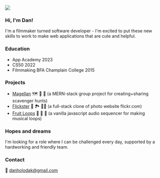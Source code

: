 ###

![](https://user-images.githubusercontent.com/47993465/234459958-8d766a4c-4cda-4337-9574-7546ff64939f.gif) 
### Hi, I'm Dan!

I'm a filmmaker turned software developer - I'm excited to put these new skills to work to make web applications that are cute and helpful.

### Education
- App Academy 2023
- CS50 2022
- Filmmaking BFA Champlain College 2015

### Projects
- [Magellan](https://github.com/stevenpaalz/magellan) 🗺 🧭 📍 (a MERN-stack group project for creating+sharing scavenger hunts)
- [Flickster](https://github.com/danholodak/Flickster) 📸 🏞 💙💖 (a full-stack clone of photo website flickr.com)
- [Fruit Loops](https://github.com/danholodak/Fruit-Loops) 🍓 💫 🎵 (a vanilla javascript audio sequencer for making musical loops)

### Hopes and dreams ##
I'm looking for a role where I can be challenged every day, supported by a hardworking and friendly team.

### Contact ##
📧 danholodak@gmail.com 
